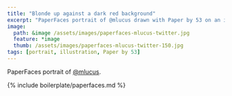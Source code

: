 ```yaml
---
title: "Blonde up against a dark red background"
excerpt: "PaperFaces portrait of @mlucus drawn with Paper by 53 on an iPad."
image: 
  path: &image /assets/images/paperfaces-mlucus-twitter.jpg 
  feature: *image
  thumb: /assets/images/paperfaces-mlucus-twitter-150.jpg
tags: [portrait, illustration, Paper by 53]
---
```


PaperFaces portrait of [@mlucus](http://twitter.com/mlucus).

{% include boilerplate/paperfaces.md %}
